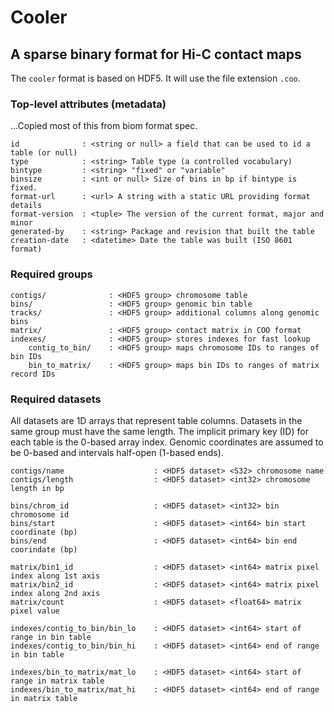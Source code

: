 # Cooler

## A sparse binary format for Hi-C contact maps

The `cooler` format is based on HDF5. It will use the file extension `.coo`.

### Top-level attributes (metadata)
...Copied most of this from biom format spec.

```
id              : <string or null> a field that can be used to id a table (or null)
type            : <string> Table type (a controlled vocabulary)
bintype         : <string> "fixed" or "variable"
binsize         : <int or null> Size of bins in bp if bintype is fixed.
format-url      : <url> A string with a static URL providing format details
format-version  : <tuple> The version of the current format, major and minor
generated-by    : <string> Package and revision that built the table
creation-date   : <datetime> Date the table was built (ISO 8601 format)
```

### Required groups

```
contigs/              : <HDF5 group> chromosome table
bins/                 : <HDF5 group> genomic bin table
tracks/               : <HDF5 group> additional columns along genomic bins
matrix/               : <HDF5 group> contact matrix in COO format
indexes/              : <HDF5 group> stores indexes for fast lookup
    contig_to_bin/    : <HDF5 group> maps chromosome IDs to ranges of bin IDs
    bin_to_matrix/    : <HDF5 group> maps bin IDs to ranges of matrix record IDs
```

### Required datasets

All datasets are 1D arrays that represent table columns. Datasets in the same group must have the same length. The implicit primary key (ID) for each table is the 0-based array index. Genomic coordinates are assumed to be 0-based and intervals half-open (1-based ends).

```
contigs/name                    : <HDF5 dataset> <S32> chromosome name
contigs/length                  : <HDF5 dataset> <int32> chromosome length in bp

bins/chrom_id                   : <HDF5 dataset> <int32> bin chromosome id
bins/start                      : <HDF5 dataset> <int64> bin start coordinate (bp)
bins/end                        : <HDF5 dataset> <int64> bin end coorindate (bp)

matrix/bin1_id                  : <HDF5 dataset> <int64> matrix pixel index along 1st axis
matrix/bin2_id                  : <HDF5 dataset> <int64> matrix pixel index along 2nd axis
matrix/count                    : <HDF5 dataset> <float64> matrix pixel value

indexes/contig_to_bin/bin_lo    : <HDF5 dataset> <int64> start of range in bin table
indexes/contig_to_bin/bin_hi    : <HDF5 dataset> <int64> end of range in bin table

indexes/bin_to_matrix/mat_lo    : <HDF5 dataset> <int64> start of range in matrix table
indexes/bin_to_matrix/mat_hi    : <HDF5 dataset> <int64> end of range in matrix table
```

